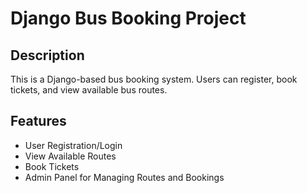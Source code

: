 # Django Bus Booking Project

## Description
This is a Django-based bus booking system. Users can register, book tickets, and view available bus routes.

## Features
- User Registration/Login
- View Available Routes
- Book Tickets
- Admin Panel for Managing Routes and Bookings